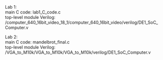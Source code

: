 Lab 1: \
  main C code: lab1_C_code.c \
  top-level module Verilog: /computer_640_16bit_video_18_1/computer_640_16bit_video/verilog/DE1_SoC_Computer.v 

Lab 2: \
  main C code: mandelbrot_final.c \
  top-level module Verilog: /VGA_to_M10k/VGA_to_M10k/VGA_to_M10k/verilog/DE1_SoC_Computer.v 
